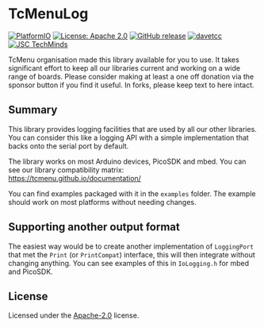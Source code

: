 # TcMenuLog
[![PlatformIO](https://github.com/TcMenu/TcMenuLog/actions/workflows/platformio.yml/badge.svg)](https://github.com/TcMenu/TcMenuLog/actions/workflows/platformio.yml)
[![License: Apache 2.0](https://img.shields.io/badge/license-Apache--2.0-green.svg)](https://github.com/TcMenu/TcMenuLog/blob/main/LICENSE)
[![GitHub release](https://img.shields.io/github/release/TcMenu/TcMenuLog.svg?maxAge=3600)](https://github.com/TcMenu/TcMenuLog/releases)
[![davetcc](https://img.shields.io/badge/davetcc-dev-blue.svg)](https://github.com/davetcc)
[![JSC TechMinds](https://img.shields.io/badge/JSC-TechMinds-green.svg)](https://www.jsctm.cz)

TcMenu organisation made this library available for you to use. It takes significant effort to keep all our libraries current and working on a wide range of boards. Please consider making at least a one off donation via the sponsor button if you find it useful. In forks, please keep text to here intact.

## Summary

This library provides logging facilities that are used by all our other libraries. You can consider this like a logging API with a simple implementation that backs onto the serial port by default.

The library works on most Arduino devices, PicoSDK and mbed. You can see our library compatibility matrix: https://tcmenu.github.io/documentation/

You can find examples packaged with it in the `examples` folder. The example should work on most platforms without needing changes. 

## Supporting another output format

The easiest way would be to create another implementation of `LoggingPort` that met the `Print` (or `PrintCompat`) interface, this will then integrate without changing anything. You can see examples of this in `IoLogging.h` for mbed and PicoSDK. 

## License

Licensed under the [Apache-2.0](LICENSE) license.